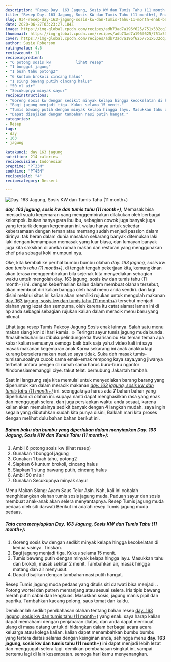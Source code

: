 ```yaml
---
description: "Resep Day. 163 Jagung, Sosis KW dan Tumis Tahu (11 month+), Enak Banget"
title: "Resep Day. 163 Jagung, Sosis KW dan Tumis Tahu (11 month+), Enak Banget"
slug: 934-resep-day-163-jagung-sosis-kw-dan-tumis-tahu-11-month-enak-banget
date: 2020-06-27T03:23:27.184Z
image: https://img-global.cpcdn.com/recipes/adb73ad7a196f625/751x532cq70/day-163-jagung-sosis-kw-dan-tumis-tahu-11-month-foto-resep-utama.jpg
thumbnail: https://img-global.cpcdn.com/recipes/adb73ad7a196f625/751x532cq70/day-163-jagung-sosis-kw-dan-tumis-tahu-11-month-foto-resep-utama.jpg
cover: https://img-global.cpcdn.com/recipes/adb73ad7a196f625/751x532cq70/day-163-jagung-sosis-kw-dan-tumis-tahu-11-month-foto-resep-utama.jpg
author: Susie Roberson
ratingvalue: 4.6
reviewcount: 11
recipeingredient:
- "6 potong sosis kw           lihat resep"
- "1 bonggol jagung"
- "1 buah tahu potong2"
- "6 kuntum brokoli cincang halus"
- "1 siung bawang putih cincang halus"
- "50 ml air"
- "Secukupnya minyak sayur"
recipeinstructions:
- "Goreng sosis kw dengan sedikit minyak kelapa hingga kecokelatan di kedua sisinya. Tiriskan."
- "Bagi jagung menjadi tiga. Kukus selama 15 menit."
- "Tumis bawang putih dengan minyak kelapa hingga layu. Masukkan tahu dan brokoli, masak sekitar 2 menit. Tambahkan air, masak hingga matang dan air menyusut."
- "Dapat disajikan dengan tambahan nasi putih hangat."
categories:
- Resep
tags:
- day
- 163
- jagung

katakunci: day 163 jagung 
nutrition: 214 calories
recipecuisine: Indonesian
preptime: "PT33M"
cooktime: "PT45M"
recipeyield: "4"
recipecategory: Dessert

---
```



![Day. 163 Jagung, Sosis KW dan Tumis Tahu (11 month+)](https://img-global.cpcdn.com/recipes/adb73ad7a196f625/751x532cq70/day-163-jagung-sosis-kw-dan-tumis-tahu-11-month-foto-resep-utama.jpg)

<b><i>day. 163 jagung, sosis kw dan tumis tahu (11 month+)</i></b>, Memasak bisa menjadi suatu kegemaran yang menggembirakan dilakukan oleh berbagai kelompok. bukan hanya para ibu ibu, sebagian cowok juga banyak juga yang tertarik dengan kegemaran ini. walau hanya untuk sekedar kebersamaan dengan teman atau memang sudah menjadi passion dalam dirinya. tak heran dalam dunia masakan sekarang banyak ditemukan laki laki dengan kemampuan memasak yang luar biasa, dan lumayan banyak juga kita saksikan di aneka rumah makan dan restoran yang menggunakan chef pria sebagai koki mumpuni nya.

Oke, kita kembali ke perihal bumbu bumbu olahan <i>day. 163 jagung, sosis kw dan tumis tahu (11 month+)</i>. di tengah tengah pekerjaan kita, kemungkinan akan terasa menggembirakan bila sejenak kita menyediakan sebagian waktu untuk mengolah day. 163 jagung, sosis kw dan tumis tahu (11 month+) ini. dengan keberhasilan kalian dalam membuat olahan tersebut, akan membuat diri kalian bangga oleh hasil menu anda sendiri. dan lagi disini melalui situs ini kalian akan memiliki rujukan untuk mengolah makanan <u>day. 163 jagung, sosis kw dan tumis tahu (11 month+)</u> tersebut menjadi olahan yang lezat dan sempurna, oleh karena itu catat alamat laman ini di hp anda sebagai sebagian rujukan kalian dalam meracik menu baru yang nikmat.

Lihat juga resep Tumis Pakcoy Jagung Sosis enak lainnya. Salah satu menu makan siang kmi di hari kamis. ☺ Teringat sayur tumis jagung muda bunda. #masihedisihariibu #ibukupelindungsetia #warisanibu Hai teman teman apa kabar kalian semuanya.semoga baik baik saja yah.divideo kali ini saya masak makanan kegemaran anak Karna sekarang ini anak anakku lagi kurang berselera makan nasi.so saya tidak. Suka deh masak tumis-tumisan.soalnya cucok sama emak-emak rempong kaya saya.yang jiwanya terbelah antara pengen di rumah sama harus buru-buru ngantor #indonesiamemanggil ciye. takut telat. berhubung Jakartah tambah.


Saat ini langsung saja kita memulai untuk menyediakan barang barang yang diperuntuk kan dalam meracik makanan <u><i>day. 163 jagung, sosis kw dan tumis tahu (11 month+)</i></u> ini. seenggaknya harus ada <b>7</b> bahan bahan yang diperlukan di olahan ini. supaya nanti dapat menghasilkan rasa yang enak dan menggugah selera. dan juga persiapkan waktu anda sesaat, karena kalian akan memulainya sedikit banyak dengan <b>4</b> langkah mudah. saya ingin segala yang dibutuhkan sudah kita punya disini, Baiklah mari kita proses dengan melihat dulu bahan bahan berikut ini.

<!--inarticleads1-->

##### Bahan baku dan bumbu yang diperlukan dalam menyiapkan Day. 163 Jagung, Sosis KW dan Tumis Tahu (11 month+):

1. Ambil 6 potong sosis kw           (lihat resep)
1. Gunakan 1 bonggol jagung
1. Gunakan 1 buah tahu, potong2
1. Siapkan 6 kuntum brokoli, cincang halus
1. Siapkan 1 siung bawang putih, cincang halus
1. Ambil 50 ml air
1. Gunakan Secukupnya minyak sayur


Menu Makan Siang: Ayam Saus Telur Asin. Nah, kali ini cobalah menghidangkan olahan tumis sosis jagung muda. Paduan sayur dan sosis membuat anak-anak akan selera menyantapnya. Resep Tumis jagung muda pedaas oleh siti darwati Berikut ini adalah resep Tumis jagung muda pedaas. 

<!--inarticleads2-->

##### Tata cara menyiapkan Day. 163 Jagung, Sosis KW dan Tumis Tahu (11 month+):

1. Goreng sosis kw dengan sedikit minyak kelapa hingga kecokelatan di kedua sisinya. Tiriskan.
1. Bagi jagung menjadi tiga. Kukus selama 15 menit.
1. Tumis bawang putih dengan minyak kelapa hingga layu. Masukkan tahu dan brokoli, masak sekitar 2 menit. Tambahkan air, masak hingga matang dan air menyusut.
1. Dapat disajikan dengan tambahan nasi putih hangat.


Resep Tumis jagung muda pedaas yang ditulis siti darwati bisa menjadi. . Potong wortel dan putren memanjang atau sesuai selera. Iris tipis bawang merah putih cabai dan lengkuas. Masukkan sosis, jagung manis pipil dan paprika. Tambahkan kacang polong, saus tomat dan kaldu. 

Demikianlah sedikit pembahasan olahan tentang bahan resep <u>day. 163 jagung, sosis kw dan tumis tahu (11 month+)</u> yang enak. saya harap kalian dapat memahami dengan penjabaran diatas, dan anda dapat membuat ulang di masa datang untuk di hidangkan dalam berbagai acara acara keluarga atau kolega kalian. kalian dapat menambahkan bumbu bumbu yang tertera diatas selaras dengan keinginan anda, sehingga menu <b>day. 163 jagung, sosis kw dan tumis tahu (11 month+)</b> ini dapat menjadi lebih lezat dan menggugah selera lagi. demikian pembahasan singkat ini, sampai bertemu lagi di lain kesempatan. semoga hari kamu menyenangkan.
